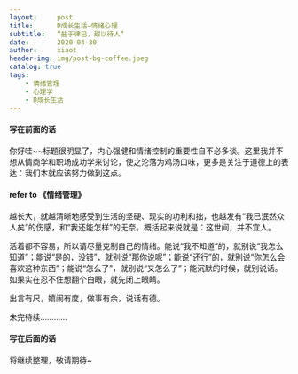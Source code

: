 ```yaml
---
layout:     post
title:      D成长生活—情绪心理
subtitle:   “盐于律已，甜以待人“
date:       2020-04-30
author:     xiaot
header-img: img/post-bg-coffee.jpeg
catalog: true
tags:
    - 情绪管理
    - 心理学
    - D成长生活	
---
```

#### 写在前面的话

你好哇~~标题很明显了，内心强健和情绪控制的重要性自不必多谈。这里我并不想从情商学和职场成功学来讨论，使之沦落为鸡汤口味，更多是关注于道德上的表达：我们本就应该努力做到这点。


#### refer to 《情绪管理》

越长大，就越清晰地感受到生活的坚硬、现实的功利和拙，也越发有“我已泯然众人矣”的伤感，和“我还能怎样”的无奈。概括起来说就是：这世间，并不宜人。

活着都不容易，所以请尽量克制自己的情绪。能说“我不知道”的，就别说“我怎么知道”；能说“是的，没错”，就别说“那你说呢”；能说“还行”的，就别说“你怎么会喜欢这种东西”；能说“怎么了”，就别说“又怎么了”；能沉默的时候，就别说话。如果实在忍不住想翻个白眼，就先闭上眼睛。

出言有尺，嬉闹有度，做事有余，说话有德。



未完待续…………


#### 写在后面的话

将继续整理，敬请期待~